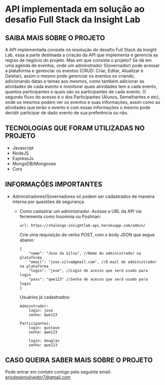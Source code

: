 # API implementada em solução ao desafio Full Stack da Insight Lab

## SAIBA MAIS SOBRE O PROJETO

A API implementada consiste na resolução do desafio Full Stack da Insight Lab, essa a parte destinada a criação da API que implementa e gerencia as regras de negócio do projeto. Mas em que consiste o projeto? Se dá em uma agenda de eventos, onde um adminstrador (Governador) pode acessar a plataforma e gerenciar os eventos (CRUD: Criar, Editar, Atualizar e Deletar), assim o mesmo pode gerenciar os eventos os criando, adicionando datas e temas aos mesmos, como também adicionar as atividades de cada evento e monitorar quais atividades tem a cada evento, quantos participantes e quais são os participantes de cada evento. O segundo fluxo do acesso é o dos Participantes (Alunos, Semelhantes e etc), onde os mesmos podem ver os eventos e suas informações, assim como as atividades que terão o evento e com essas informações o mesmo pode decidir participar de dado evento de sua preferência ou não.

## TECNOLOGIAS QUE FORAM UTILIZADAS NO PROJETO
* Javascript
* NodeJS
* ExpressJs
* MongoDB/Mongoose
* Cors

## INFORMAÇÕES IMPORTANTES
* Adminstradores/Governadores só podem ser cadastrados de maneira interna por questões de segurança.
    * Como cadastrar um administrador:
    Acesse a URL da API via ferrementa como Insomnia ou Postman:
        ~~~
        url: https://chalenge-insightlab-api.herokuapp.com/admin/
        ~~~


        Crie uma requisição de verbo POST, com o body JSON que segue abaixo:
        ~~~
        {
            "name": "Jose da Silva", //Nome do administrador na plataforma
            "email": "jose.silva@gmail.com", //E-mail do administrador na plataforma
            "login": "jose", //Login de acesso que será usado para login
            "pass": "qwe123" //Senha de acesso que será usado para login
        }
        ~~~

        Usuários já cadastrados:
        ~~~
        Adminstrador:
            login: jose
            senha: qwe123

        Participantes:
            login: gustavo
            senha: qwe123

            login: douglas
            senha: qwe123
        ~~~

## CASO QUEIRA SABER MAIS SOBRE O PROJETO

Pode entrar em contato comigo pelo seguinte email: ericdesenvolvedor7@gmail.com